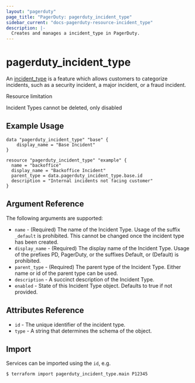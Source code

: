 ```yaml
---
layout: "pagerduty"
page_title: "PagerDuty: pagerduty_incident_type"
sidebar_current: "docs-pagerduty-resource-incident_type"
description: |-
  Creates and manages a incident_type in PagerDuty.
---
```


# pagerduty\_incident\_type

An [incident\_type](https://developer.pagerduty.com/api-reference/1981087c1914c-create-an-incident-type)
is a feature which allows customers to categorize incidents, such as a security
incident, a major incident, or a fraud incident.

<div role="alert" class="alert alert-warning">
  <div class="alert-title"><i class="fa fa-warning"></i>Resource limitation</div>
  <p>Incident Types cannot be deleted, only disabled</p>
</div>


## Example Usage

```hcl
data "pagerduty_incident_type" "base" {
    display_name = "Base Incident"
}

resource "pagerduty_incident_type" "example" {
  name = "backoffice"
  display_name = "Backoffice Incident"
  parent_type = data.pagerduty_incident_type.base.id
  description = "Internal incidents not facing customer"
}
```

## Argument Reference

The following arguments are supported:

* `name` - (Required) The name of the Incident Type. Usage of the suffix `_default` is prohibited. This cannot be changed once the incident type has been created.
* `display_name` - (Required) The display name of the Incident Type. Usage of the prefixes PD, PagerDuty, or the suffixes Default, or (Default) is prohibited.
* `parent_type` - (Required) The parent type of the Incident Type. Either name or id of the parent type can be used.
* `description` - A succinct description of the Incident Type.
* `enabled`  - State of this Incident Type object. Defaults to true if not provided.

## Attributes Reference

* `id`  - The unique identifier of the incident type.
* `type`  - A string that determines the schema of the object.

## Import

Services can be imported using the `id`, e.g.

```
$ terraform import pagerduty_incident_type.main P12345
```
